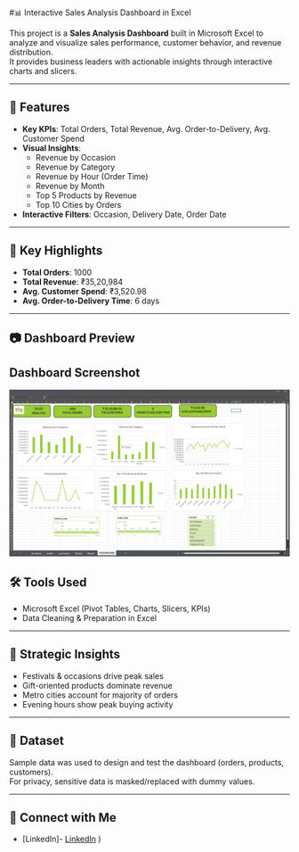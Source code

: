 #📊 Interactive Sales Analysis Dashboard in Excel


This project is a **Sales Analysis Dashboard** built in Microsoft Excel to analyze and visualize sales performance, customer behavior, and revenue distribution.  
It provides business leaders with actionable insights through interactive charts and slicers.

---

## 🚀 Features
- **Key KPIs**: Total Orders, Total Revenue, Avg. Order-to-Delivery, Avg. Customer Spend  
- **Visual Insights**:
  - Revenue by Occasion
  - Revenue by Category
  - Revenue by Hour (Order Time)
  - Revenue by Month
  - Top 5 Products by Revenue
  - Top 10 Cities by Orders  
- **Interactive Filters**: Occasion, Delivery Date, Order Date

---

## 📌 Key Highlights
- **Total Orders**: 1000  
- **Total Revenue**: ₹35,20,984  
- **Avg. Customer Spend**: ₹3,520.98  
- **Avg. Order-to-Delivery Time**: 6 days  

---

## 📷 Dashboard Preview
## Dashboard Screenshot

![Dashboard](Screenshots/dashboard.png.png)



## 🛠 Tools Used
- Microsoft Excel (Pivot Tables, Charts, Slicers, KPIs)  
- Data Cleaning & Preparation in Excel  

---

## 🎯 Strategic Insights
- Festivals & occasions drive peak sales  
- Gift-oriented products dominate revenue  
- Metro cities account for majority of orders  
- Evening hours show peak buying activity  

---

## 📂 Dataset
Sample data was used to design and test the dashboard (orders, products, customers).  
For privacy, sensitive data is masked/replaced with dummy values.  

---

## 🔗 Connect with Me
- [LinkedIn]- [LinkedIn](https://www.linkedin.com/in/om-prakash-regu-b6b2a9256/)
)  
  










